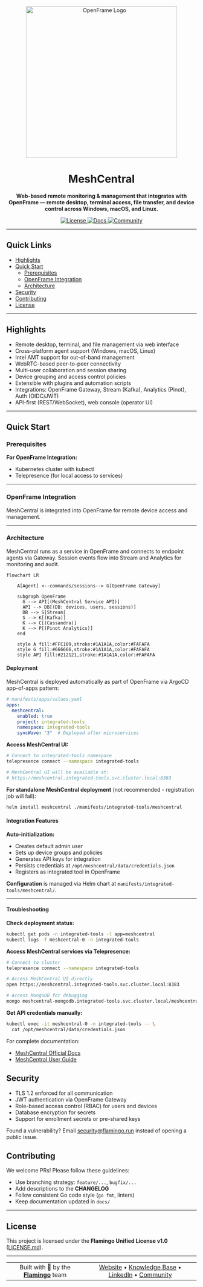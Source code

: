 <div align="center">
  <picture>
    <!-- Dark theme -->
    <source media="(prefers-color-scheme: dark)" srcset="https://github.com/flamingo-stack/openframe-oss-tenant/blob/d82f21ba18735dac29eb0f3be5d3edf661bb0060/docs/assets/logo-openframe-full-dark-bg.png">
    <!-- Light theme -->
    <source media="(prefers-color-scheme: light)" srcset="https://github.com/flamingo-stack/openframe-oss-tenant/blob/d82f21ba18735dac29eb0f3be5d3edf661bb0060/docs/assets/logo-openframe-full-light-bg.png">
    <!-- Default / fallback -->
    <img alt="OpenFrame Logo" src="docs/assets/logo-openframe-full-light-bg.png" width="400">
  </picture>

  <h1>MeshCentral</h1>

  <p><b>Web-based remote monitoring & management that integrates with OpenFrame — remote desktop, terminal access, file transfer, and device control across Windows, macOS, and Linux.</b></p>

  <p>
    <a href="LICENSE.md">
      <img alt="License"
           src="https://img.shields.io/badge/LICENSE-FLAMINGO%20AI%20Unified%20v1.0-%23FFC109?style=for-the-badge&labelColor=white">
    </a>
    <a href="https://www.flamingo.run/knowledge-base">
      <img alt="Docs"
           src="https://img.shields.io/badge/DOCS-flamingo.run-%23FFC109?style=for-the-badge&labelColor=white">
    </a>
    <a href="https://www.openmsp.ai/">
      <img alt="Community"
           src="https://img.shields.io/badge/COMMUNITY-openmsp.ai-%23FFC109?style=for-the-badge&labelColor=white">
    </a>
  </p>
</div>

---

## Quick Links
- [Highlights](#highlights)
- [Quick Start](#quick-start)
  - [Prerequisites](#prerequisites)
  - [OpenFrame Integration](#openframe-integration)
  - [Architecture](#architecture)
- [Security](#security)
- [Contributing](#contributing)
- [License](#license)  

---

## Highlights

- Remote desktop, terminal, and file management via web interface  
- Cross-platform agent support (Windows, macOS, Linux)  
- Intel AMT support for out-of-band management  
- WebRTC-based peer-to-peer connectivity  
- Multi-user collaboration and session sharing  
- Device grouping and access control policies  
- Extensible with plugins and automation scripts  
- Integrations: OpenFrame Gateway, Stream (Kafka), Analytics (Pinot), Auth (OIDC/JWT)  
- API-first (REST/WebSocket), web console (operator UI)

---

## Quick Start

### Prerequisites

**For OpenFrame Integration:**
- Kubernetes cluster with kubectl
- Telepresence (for local access to services)

---

### OpenFrame Integration

MeshCentral is integrated into OpenFrame for remote device access and management.

---

### Architecture

MeshCentral runs as a service in OpenFrame and connects to endpoint agents via Gateway. Session events flow into Stream and Analytics for monitoring and audit.

```mermaid
flowchart LR
    
    A[Agent] <--commands/sessions--> G[OpenFrame Gateway]
    
    subgraph OpenFrame
      G --> API[(MeshCentral Service API)]
      API --> DB[(DB: devices, users, sessions)]
      DB --> S[Stream]
      S --> K[(Kafka)]
      K --> C[(Cassandra)]
      K --> P[(Pinot Analytics)]
    end

    style A fill:#FFC109,stroke:#1A1A1A,color:#FAFAFA
    style G fill:#666666,stroke:#1A1A1A,color:#FAFAFA
    style API fill:#212121,stroke:#1A1A1A,color:#FAFAFA
```

#### Deployment

MeshCentral is deployed automatically as part of OpenFrame via ArgoCD app-of-apps pattern:

```yaml
# manifests/apps/values.yaml
apps:
  meshcentral: 
    enabled: true
    project: integrated-tools
    namespace: integrated-tools
    syncWave: "3"  # Deployed after microservices
```

**Access MeshCentral UI:**
```bash
# Connect to integrated-tools namespace
telepresence connect --namespace integrated-tools

# MeshCentral UI will be available at:
# https://meshcentral.integrated-tools.svc.cluster.local:8383
```

**For standalone MeshCentral deployment** (not recommended - registration job will fail):
```bash
helm install meshcentral ./manifests/integrated-tools/meshcentral
```

#### Integration Features

**Auto-initialization:**
- Creates default admin user  
- Sets up device groups and policies
- Generates API keys for integration
- Persists credentials at `/opt/meshcentral/data/credentials.json`
- Registers as integrated tool in OpenFrame

**Configuration** is managed via Helm chart at `manifests/integrated-tools/meshcentral/`.

---

#### Troubleshooting

**Check deployment status:**
```bash
kubectl get pods -n integrated-tools -l app=meshcentral
kubectl logs -f meshcentral-0 -n integrated-tools
```

**Access MeshCentral services via Telepresence:**
```bash
# Connect to cluster
telepresence connect --namespace integrated-tools

# Access MeshCentral UI directly
open https://meshcentral.integrated-tools.svc.cluster.local:8383

# Access MongoDB for debugging
mongo meshcentral-mongodb.integrated-tools.svc.cluster.local/meshcentral
```

**Get API credentials manually:**
```bash
kubectl exec -it meshcentral-0 -n integrated-tools -- \
  cat /opt/meshcentral/data/credentials.json
```

For complete documentation:
- [MeshCentral Official Docs](https://ylianst.github.io/MeshCentral/)
- [MeshCentral User Guide](https://meshcentral.com/docs/MeshCentral2UserGuide.pdf)

## Security

- TLS 1.2 enforced for all communication
- JWT authentication via OpenFrame Gateway
- Role-based access control (RBAC) for users and devices
- Database encryption for secrets
- Support for enrollment secrets or pre-shared keys

Found a vulnerability? Email security@flamingo.run instead of opening a public issue.

## Contributing

We welcome PRs! Please follow these guidelines:  
- Use branching strategy: `feature/...`, `bugfix/...`  
- Add descriptions to the **CHANGELOG**  
- Follow consistent Go code style (`go fmt`, linters)  
- Keep documentation updated in `docs/`  

---

## License

This project is licensed under the **Flamingo Unified License v1.0** ([LICENSE.md](LICENSE.md)).

---

<div align="center">
  <table border="0" cellspacing="0" cellpadding="0">
    <tr>
      <td align="center">
        Built with 💛 by the <a href="https://www.flamingo.run/about"><b>Flamingo</b></a> team
      </td>
      <td align="center">
        <a href="https://www.flamingo.run">Website</a> • 
        <a href="https://www.flamingo.run/knowledge-base">Knowledge Base</a> • 
        <a href="https://www.linkedin.com/showcase/openframemsp/about/">LinkedIn</a> • 
        <a href="https://www.openmsp.ai/">Community</a>
      </td>
    </tr>
  </table>
</div>
